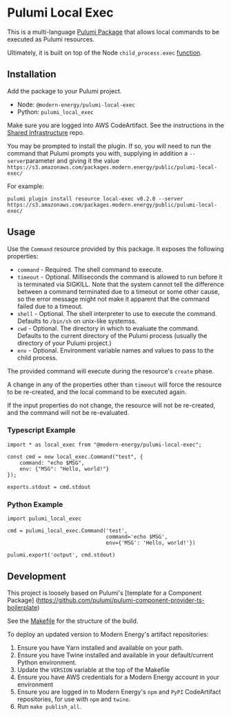 # Pulumi Local Exec

This is a multi-language
[Pulumi Package](https://www.pulumi.com/docs/guides/pulumi-packages/)
that allows local commands to be executed as Pulumi resources.

Ultimately, it is built on top of the Node `child_process.exec` [function](https://nodejs.org/api/child_process.html#child_processexeccommand-options-callback).

## Installation

Add the package to your Pulumi project.
- Node: `@modern-energy/pulumi-local-exec`
- Python: `pulumi_local_exec`

Make sure you are logged into AWS CodeArtifact. See the instructions
in the [Shared Infrastructure](https://github.com/modern-energy/infrastructure#artifact-repositories) repo.

You may be prompted to install the plugin. If so, you will need to run
the command that Pulumi prompts you with, supplying in addition a
`--server`parameter and giving it the value `https://s3.amazonaws.com/packages.modern.energy/public/pulumi-local-exec/`

For example:

```
pulumi plugin install resource local-exec v0.2.0 --server https://s3.amazonaws.com/packages.modern.energy/public/pulumi-local-exec/
```

## Usage

Use the `Command` resource provided by this package. It exposes the following properties:

- `command` - Required. The shell command to execute.
- `timeout` - Optional. Milliseconds the command is allowed to run
  before it is terminated via SIGKILL. Note that the system cannot
  tell the difference between a command terminated due to a timeout or
  some other cause, so the error message might not make it apparent
  that the command failed due to a timeout.
- `shell` - Optional. The shell interpreter to use to execute the
  command. Defaults to `/bin/sh` on unix-like systemss.
- `cwd` - Optional. The directory in which to evaluate the
  command. Defaults to the current directory of the Pulumi process
  (usually the directory of your Pulumi project.)
- `env` - Optional. Environment variable names and values to pass to
  the child process.

The provided command will execute during the resource's `create` phase.

A change in any of the properties other than `timeout` will force the
resource to be re-created, and the local command to be executed again.

If the input properties do not change, the resource will not be
re-created, and the command will not be re-evaluated.

### Typescript Example

```
import * as local_exec from "@modern-energy/pulumi-local-exec";

const cmd = new local_exec.Command("test", {
    command: "echo $MSG",
    env: {"MSG": "Hello, world!"}
});

exports.stdout = cmd.stdout
```

### Python Example

```
import pulumi_local_exec

cmd = pulumi_local_exec.Command('test',
                                command='echo $MSG',
                                env={'MSG': 'Hello, world!'})

pulumi.export('output', cmd.stdout)
```

## Development

This project is loosely based on Pulumi's [template for a Component
Package] (https://github.com/pulumi/pulumi-component-provider-ts-boilerplate)

See the [Makefile](/Makefile) for the structure of the build.

To deploy an updated version to Modern Energy's artifact repositories:

1. Ensure you have Yarn installed and available on your path.
1. Ensure you have Twine installed and available in your default/current Python environment.
1. Update the `VERSION` variable at the top of the Makefile
1. Ensure you have AWS credentials for a Modern Energy account in your environment
1. Ensure you are logged in to Modern Energy's `npm` and `PyPI`
   CodeArtifact repositories, for use with `npm` and `twine`.
1. Run `make publish_all`.

